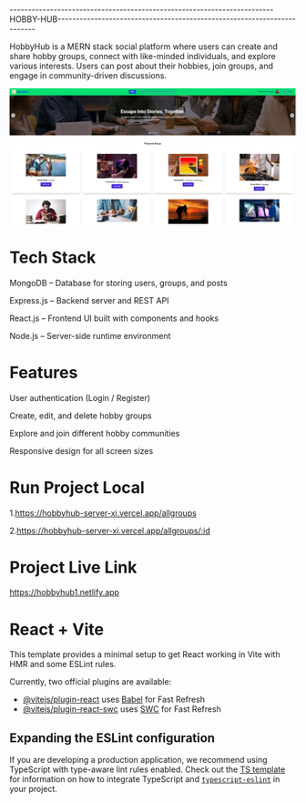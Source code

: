 ------------------------------------------------------------------------HOBBY-HUB------------------------------------------------------------------------




HobbyHub is a MERN stack social platform where users can create and share hobby groups, connect with like-minded individuals, and explore various interests. Users can post about their hobbies, join groups, and engage in community-driven discussions.



![](https://github.com/Shdeveloper12/Hobby-Hub-Client/blob/main/hobyhub.png)
# Tech Stack

MongoDB – Database for storing users, groups, and posts

Express.js – Backend server and REST API

React.js – Frontend UI built with components and hooks

Node.js – Server-side runtime environment


# Features
User authentication (Login / Register)

Create, edit, and delete hobby groups

Explore and join different hobby communities

Responsive design for all screen sizes


# Run Project Local
1.https://hobbyhub-server-xi.vercel.app/allgroups

2.https://hobbyhub-server-xi.vercel.app/allgroups/:id


# Project Live Link
https://hobbyhub1.netlify.app











# React + Vite

This template provides a minimal setup to get React working in Vite with HMR and some ESLint rules.

Currently, two official plugins are available:

- [@vitejs/plugin-react](https://github.com/vitejs/vite-plugin-react/blob/main/packages/plugin-react) uses [Babel](https://babeljs.io/) for Fast Refresh
- [@vitejs/plugin-react-swc](https://github.com/vitejs/vite-plugin-react/blob/main/packages/plugin-react-swc) uses [SWC](https://swc.rs/) for Fast Refresh

## Expanding the ESLint configuration

If you are developing a production application, we recommend using TypeScript with type-aware lint rules enabled. Check out the [TS template](https://github.com/vitejs/vite/tree/main/packages/create-vite/template-react-ts) for information on how to integrate TypeScript and [`typescript-eslint`](https://typescript-eslint.io) in your project.
